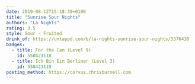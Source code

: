 ```yaml
---
date: 2019-08-12T15:18:39+0100
title: "Sunrise Sour Nights"
authors: "La Nights"
rating: 3.5
style: Sour - Fruited
drink_of: https://untappd.com/b/la-nights-sunrise-sour-nights/3376430
badges:
  - title: For the Can (Level 9)
    id: 550423118
  - title: Ich Bin Ein Berliner (Level 3)
    id: 550423119
posting_method: https://corvus.chrisburnell.com
---
```

